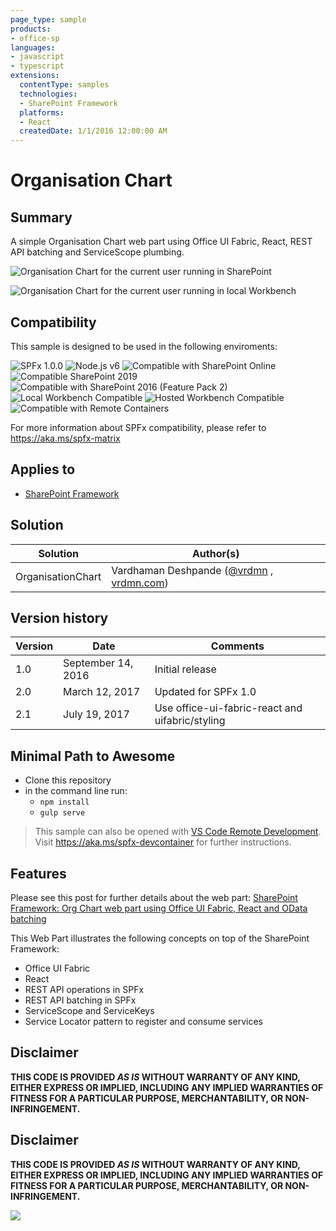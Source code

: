 ```yaml
---
page_type: sample
products:
- office-sp
languages:
- javascript
- typescript
extensions:
  contentType: samples
  technologies:
  - SharePoint Framework
  platforms:
  - React
  createdDate: 1/1/2016 12:00:00 AM
---
```

# Organisation Chart

## Summary
A simple Organisation Chart web part using Office UI Fabric, React, REST API batching and ServiceScope plumbing. 

![Organisation Chart for the current user running in SharePoint](./assets/orgchart.png)

![Organisation Chart for the current user running in local Workbench](./assets/orgchart-mock.png)


## Compatibility

This sample is designed to be used in the following enviroments:

![SPFx 1.0.0](https://img.shields.io/badge/SPFx-1.0.0-green.svg)
![Node.js v6](https://img.shields.io/badge/Node.js-v6-green.svg) 
![Compatible with SharePoint Online](https://img.shields.io/badge/SharePoint%20Online-Compatible-green.svg)
![Compatible SharePoint 2019](https://img.shields.io/badge/SharePoint%20Server%202019-Compatible-green.svg)
![Compatible with SharePoint 2016 (Feature Pack 2)](https://img.shields.io/badge/SharePoint%20Server%202016%20(Feature%20Pack%202)-Compatible-green.svg)
![Local Workbench Compatible](https://img.shields.io/badge/Local%20Workbench-Compatible-green.svg)
![Hosted Workbench Compatible](https://img.shields.io/badge/Hosted%20Workbench-Compatible-green.svg)
![Compatible with Remote Containers](https://img.shields.io/badge/Remote%20Containers-Compatible-green.svg)

For more information about SPFx compatibility, please refer to https://aka.ms/spfx-matrix

## Applies to

* [SharePoint Framework](https://docs.microsoft.com/sharepoint/dev/spfx/sharepoint-framework-overview)


## Solution

Solution|Author(s)
--------|---------
OrganisationChart | Vardhaman Deshpande ([@vrdmn](https://twitter.com/vrdmn) , [vrdmn.com](http://vrdmn.com))

## Version history

Version|Date|Comments
-------|----|--------
1.0|September 14, 2016|Initial release
2.0|March 12, 2017|Updated for SPFx 1.0
2.1|July 19, 2017|Use office-ui-fabric-react and uifabric/styling



## Minimal Path to Awesome

- Clone this repository
- in the command line run:
  - `npm install`
  - `gulp serve`

>  This sample can also be opened with [VS Code Remote Development](https://code.visualstudio.com/docs/remote/remote-overview). Visit https://aka.ms/spfx-devcontainer for further instructions.


## Features

Please see this post for further details about the web part: [SharePoint Framework: Org Chart web part using Office UI Fabric, React and OData batching](http://www.vrdmn.com/2016/09/sharepoint-framework-org-chart-web-part.html)

This Web Part illustrates the following concepts on top of the SharePoint Framework:

- Office UI Fabric
- React
- REST API operations in SPFx
- REST API batching in SPFx
- ServiceScope and ServiceKeys
- Service Locator pattern to register and consume services


## Disclaimer

**THIS CODE IS PROVIDED *AS IS* WITHOUT WARRANTY OF ANY KIND, EITHER EXPRESS OR IMPLIED, INCLUDING ANY IMPLIED WARRANTIES OF FITNESS FOR A PARTICULAR PURPOSE, MERCHANTABILITY, OR NON-INFRINGEMENT.**


## Disclaimer

**THIS CODE IS PROVIDED *AS IS* WITHOUT WARRANTY OF ANY KIND, EITHER EXPRESS OR IMPLIED, INCLUDING ANY IMPLIED WARRANTIES OF FITNESS FOR A PARTICULAR PURPOSE, MERCHANTABILITY, OR NON-INFRINGEMENT.**



<img src="https://pnptelemetry.azurewebsites.net/sp-dev-fx-webparts/samples/react-organisationchart" />
